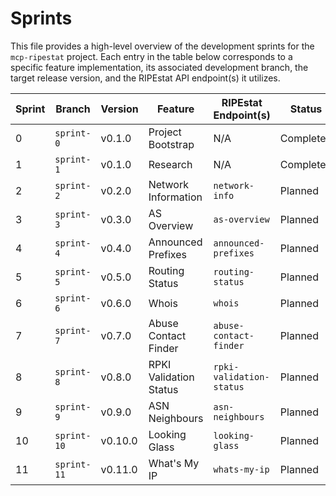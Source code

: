 # Sprints


This file provides a high-level overview of the development sprints for the `mcp-ripestat` project. Each entry in the table below corresponds to a specific feature implementation, its associated development branch, the target release version, and the RIPEstat API endpoint(s) it utilizes.

| Sprint | Branch | Version | Feature | RIPEstat Endpoint(s) | Status |
|--------|--------|---------|---------|----------------------|--------|
| 0 | `sprint-0` | v0.1.0 | Project Bootstrap | N/A | Completed |
| 1 | `sprint-1` | v0.1.0 | Research | N/A | Completed |
| 2 | `sprint-2` | v0.2.0 | Network Information | `network-info` | Planned |
| 3 | `sprint-3` | v0.3.0 | AS Overview | `as-overview` | Planned |
| 4 | `sprint-4` | v0.4.0 | Announced Prefixes | `announced-prefixes` | Planned |
| 5 | `sprint-5` | v0.5.0 | Routing Status | `routing-status` | Planned |
| 6 | `sprint-6` | v0.6.0 | Whois | `whois` | Planned |
| 7 | `sprint-7` | v0.7.0 | Abuse Contact Finder | `abuse-contact-finder` | Planned |
| 8 | `sprint-8` | v0.8.0 | RPKI Validation Status | `rpki-validation-status` | Planned |
| 9 | `sprint-9` | v0.9.0 | ASN Neighbours | `asn-neighbours` | Planned |
| 10 | `sprint-10` | v0.10.0 | Looking Glass | `looking-glass` | Planned |
| 11 | `sprint-11` | v0.11.0 | What's My IP | `whats-my-ip` | Planned |
